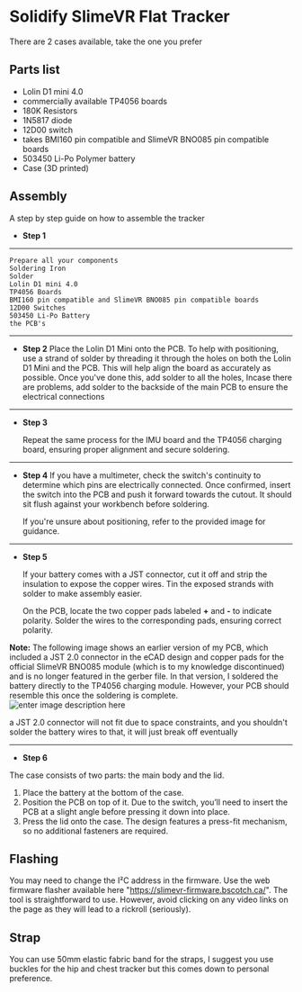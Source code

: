 # Solidify SlimeVR  Flat Tracker


There are 2 cases available, take the one you prefer




## Parts list
- Lolin D1 mini 4.0
- commercially available TP4056 boards
- 180K Resistors
- 1N5817 diode
- 12D00 switch
- takes BMI160 pin compatible and SlimeVR BNO085 pin compatible boards
- 503450 Li-Po Polymer battery
- Case (3D printed)


## Assembly
A step by step guide on how to assemble the tracker

* **Step 1**
---------- 
    Prepare all your components
    Soldering Iron
    Solder
    Lolin D1 mini 4.0
    TP4056 Boards
    BMI160 pin compatible and SlimeVR BNO085 pin compatible boards
    12D00 Switches
    503450 Li-Po Battery
    the PCB's
------------
- **Step 2**
Place the Lolin D1 Mini onto the PCB. To help with positioning, use a strand of solder by threading it through the holes on both the Lolin D1 Mini and the PCB. This will help align the board as accurately as possible. Once you've done this, add solder to all the holes, Incase there are problems, add solder to the backside of the main PCB to ensure the electrical connections



---
- **Step 3**

	Repeat the same process for the IMU board and the TP4056 charging board, ensuring proper alignment and secure soldering.
 ---
- **Step 4**
If you have a multimeter, check the switch's continuity to determine which pins are electrically connected. Once confirmed, insert the switch into the PCB and push it forward towards the cutout. It should sit flush against your workbench before soldering.

	If you're unsure about positioning, refer to the provided image for guidance.

 ---
 - **Step 5**

	If your battery comes with a JST connector, cut it off and strip the insulation to expose the
	copper wires. Tin the exposed strands with solder to make assembly easier.

	On the PCB, locate the two copper pads labeled **+** and **-** to indicate polarity. Solder the
	wires to the corresponding pads, ensuring correct polarity.

**Note:** The following image shows an earlier version of my PCB, which included a JST 2.0 connector in the eCAD design and copper pads for the official SlimeVR BNO085 module (which is to my knowledge discontinued) and is no longer featured in the gerber file. In that version, I soldered the battery directly to the TP4056 charging module. However, your PCB should resemble this once the soldering is complete.
![enter image description here](https://cdn.discordapp.com/attachments/635870829619707905/1348265709331026051/IMG_20250309_130142985_HDR.jpg?ex=67ced5ca&is=67cd844a&hm=3b663daeb26def1367c31b6fa8cca3dd19d9f3f39d1503056956e1ffed2acb0e&)

a JST 2.0 connector will not fit due to space constraints, and you shouldn't solder the battery wires to that, it will just break off eventually

 --- 
- **Step 6** 


The case consists of two parts: the main body and the lid.

1.  Place the battery at the bottom of the case.
2.  Position the PCB on top of it. Due to the switch, you’ll need to insert the PCB at a slight angle before pressing it down into place.
3.  Press the lid onto the case. The design features a press-fit mechanism, so no additional fasteners are required.

  
## Flashing

You may need to change the I²C address in the firmware. Use the web firmware flasher available here "https://slimevr-firmware.bscotch.ca/". The tool is straightforward to use. However, avoid clicking on any video links on the page as they will lead to a rickroll (seriously).


## Strap
You can use 50mm elastic fabric band for the straps, I suggest you use buckles for the hip and chest tracker but this comes down to personal preference.
